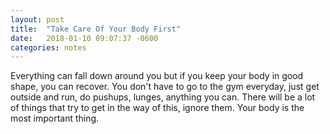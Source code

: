```yaml
---
layout: post
title:  "Take Care Of Your Body First"
date:   2018-01-10 09:07:37 -0600
categories: notes
---
```

Everything can fall down around you but if you keep your body in good shape, you can recover. You don't have to go to the gym everyday, just get outside and run, do pushups, lunges, anything you can. There will be a lot of things that try to get in the way of this, ignore them. Your body is the most important thing.
